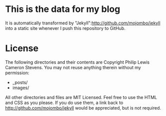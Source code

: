 This is the data for my blog
============================

It is automatically transformed by "Jekyll":http://github.com/mojombo/jekyll into a static site whenever I push this repository to GitHub.

License
=======

The following directories and their contents are Copyright Philip Lewis Cameron Stevens. You may not reuse anything therein without my permission:

* _posts/
* images/

All other directories and files are MIT Licensed. Feel free to use the HTML and CSS as you please. If you do use them, a link back to http://github.com/mojombo/jekyll would be appreciated, but is not required.
